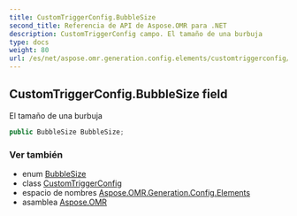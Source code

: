 ```yaml
---
title: CustomTriggerConfig.BubbleSize
second_title: Referencia de API de Aspose.OMR para .NET
description: CustomTriggerConfig campo. El tamaño de una burbuja
type: docs
weight: 80
url: /es/net/aspose.omr.generation.config.elements/customtriggerconfig/bubblesize/
---
```

## CustomTriggerConfig.BubbleSize field

El tamaño de una burbuja

```csharp
public BubbleSize BubbleSize;
```

### Ver también

* enum [BubbleSize](../../../aspose.omr.generation/bubblesize/)
* class [CustomTriggerConfig](../)
* espacio de nombres [Aspose.OMR.Generation.Config.Elements](../../customtriggerconfig/)
* asamblea [Aspose.OMR](../../../)


